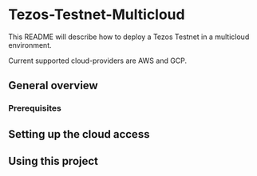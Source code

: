 # Tezos-Testnet-Multicloud

This README will describe how to deploy a Tezos Testnet in a multicloud environment. 

Current supported cloud-providers are AWS and GCP.

## General overview

### Prerequisites

## Setting up the cloud access


## Using this project




